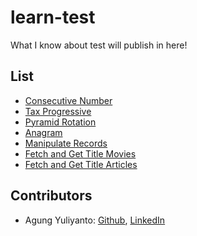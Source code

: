 learn-test
=================================
What I know about test will publish in here!

## List
* [Consecutive Number](consecutive_number/README.md)
* [Tax Progressive](tax_progressive/README.md)
* [Pyramid Rotation](pyramid_rotation/README.md)
* [Anagram](anagram/README.md)
* [Manipulate Records](manipulate_records/README.md)
* [Fetch and Get Title Movies](fetch_movies/README.md)
* [Fetch and Get Title Articles](fetch_title_articles/README.md)

## Contributors
* Agung Yuliyanto: [Github](https://github.com/agung96tm), [LinkedIn](https://www.linkedin.com/in/agung96tm/)
